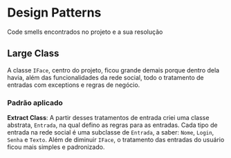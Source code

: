 # Design Patterns
Code smells encontrados no projeto e a sua resolução

## Large Class
A classe `IFace`, centro do projeto, ficou grande demais porque dentro dela havia, além das funcionalidades da rede social, todo o tratamento de entradas com exceptions e regras de negócio. 
### Padrão aplicado
**Extract Class**: A partir desses tratamentos de entrada criei uma classe abstrata, `Entrada`, na qual defino as regras para as entradas. Cada tipo de entrada na rede social é uma subclasse de `Entrada`, a saber: `Nome`, `Login`, `Senha` e `Texto`. Além de diminuir `IFace`, o tratamento das entradas do usuário ficou mais simples e padronizado.